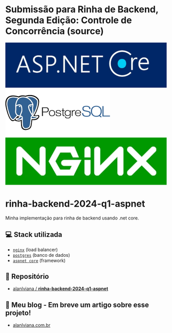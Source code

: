 # Submissão para Rinha de Backend, Segunda Edição: Controle de Concorrência (source)

![.NET Core Logo](images/aspnet-logo-v1.jpg?raw=true ".Net Core")
![Postgresql Logo](images/postgresql-logo-v1.webp?raw=true "Postgresql")
![NGINX Logo](images/nginx-v1.webp?raw=true "NGINX")

# rinha-backend-2024-q1-aspnet
Minha implementação para rinha de backend usando .net core.

## 💻 Stack utilizada
- [`nginx`](https://www.nginx.com/) (load balancer)
- [`postgres`](https://www.postgresql.org/) (banco de dados)
- [`aspnet core`](https://learn.microsoft.com/pt-br/aspnet/core/?view=aspnetcore-6.0) (framework)

## 💾 Repositório
- [alanlviana / **rinha-backend-2024-q1-aspnet**](https://github.com/alanlviana/rinha-backend-2024-q1-aspnet)

## 📰 Meu blog - Em breve um artigo sobre esse projeto!
- [alanlviana.com.br](https://alanlviana.com.br/)
